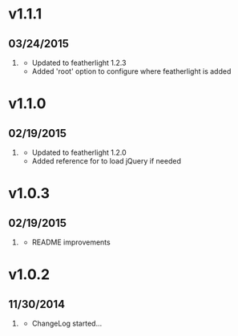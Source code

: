 # v1.1.1
## 03/24/2015

1. [](#improved)
    * Updated to featherlight 1.2.3
    * Added 'root' option to configure where featherlight is added

# v1.1.0
## 02/19/2015

1. [](#improved)
    * Updated to featherlight 1.2.0
    * Added reference for to load jQuery if needed

# v1.0.3
## 02/19/2015

1. [](#improved)
    * README improvements

# v1.0.2
## 11/30/2014

1. [](#new)
    * ChangeLog started...
